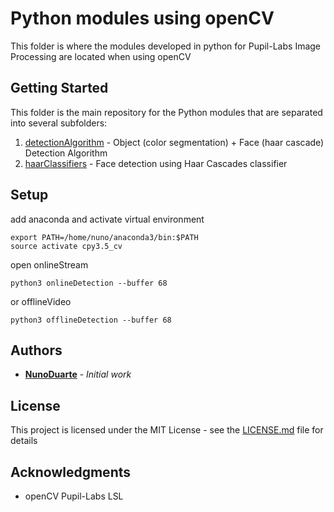 # Python modules using openCV

This folder is where the modules developed in python for Pupil-Labs Image Processing are located when using openCV

## Getting Started

This folder is the main repository for the Python modules that are separated into several subfolders:
1. [detectionAlgorithm](https://github.com/NunoDuarte/openCVdevelop/tree/master/python/detectionAlgorithm) - Object (color segmentation) + Face (haar cascade) Detection Algorithm
2. [haarClassifiers](https://github.com/NunoDuarte/openCVdevelop/tree/master/python/haarClassifiers) - Face detection using Haar Cascades classifier 

## Setup
add anaconda and activate virtual environment
```
export PATH=/home/nuno/anaconda3/bin:$PATH
source activate cpy3.5_cv
```
open onlineStream
```
python3 onlineDetection --buffer 68
```
or offlineVideo
```
python3 offlineDetection --buffer 68
```

## Authors

* **[NunoDuarte](https://github.com/NunoDuarte)** - *Initial work* 

## License

This project is licensed under the MIT License - see the [LICENSE.md](LICENSE.md) file for details

## Acknowledgments

* openCV Pupil-Labs LSL 
